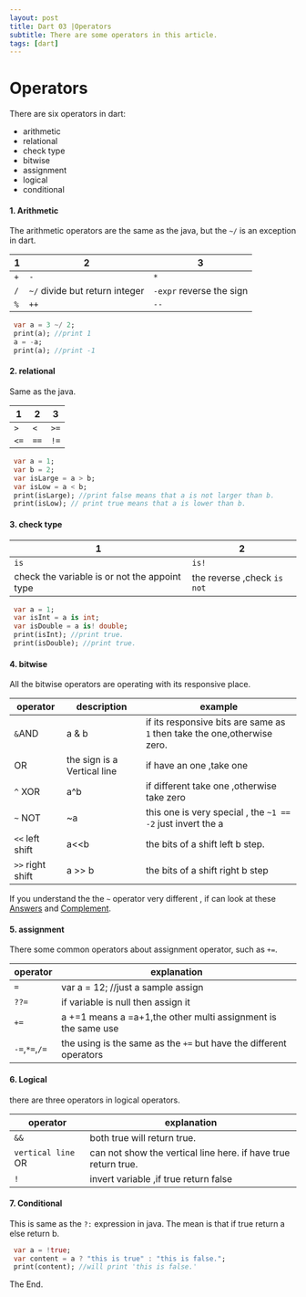 ```yaml
---
layout: post
title: Dart 03 |Operators
subtitle: There are some operators in this article.
tags: [dart]
---
```

# Operators
There are six operators in dart:  
- arithmetic
- relational
- check type
- bitwise
- assignment
- logical
- conditional

#### 1. Arithmetic
The arithmetic operators are the same as the java, but the `~/` is an exception in dart.

| 1 | 2 | 3 |
|------|------|------|
| `+` | `-` |  `*` |
|  `/` | `~/` divide but return integer | `-expr` reverse the sign |
| `%` | `++`  | `--` |   


```dart
 var a = 3 ~/ 2;
 print(a); //print 1
 a = -a;
 print(a); //print -1
```


#### 2. relational   
Same as the java.

| 1 | 2 | 3 |  
|------|------|------|
| `>` | `<`| `>=`|
|`<=` | `==`| `!=` |


```dart
 var a = 1;
 var b = 2;
 var isLarge = a > b;
 var isLow = a < b;
 print(isLarge); //print false means that a is not larger than b.
 print(isLow); // print true means that a is lower than b.
```

#### 3. check type

|1|2|
|--|--|
|`is`|`is!`|
|check the variable is or not the appoint type| the reverse ,check `is not`|


```dart
 var a = 1;
 var isInt = a is int;
 var isDouble = a is! double;
 print(isInt); //print true.
 print(isDouble); //print true.
```


#### 4. bitwise
All the bitwise operators are operating with its responsive place.

| operator | description | example |
|----|----|----|
|`&`AND | a & b | if its responsive bits are same as `1` then take the one,otherwise zero.|
| OR | the sign is a Vertical line| if have an one ,take one |
| `^` XOR | a^b |if different take one ,otherwise take zero|
| `~` NOT| ~a |this one is very special , the `~1 == -2` just invert the a|
| `<<` left shift | a<<b| the bits of a shift left b step.|
| `>>` right shift | a >> b | the bits of a shift right b step|

If you understand the the `~` operator very different , if can look at these [Answers](https://stackoverflow.com/questions/791328/how-does-the-bitwise-complement-operator-tilde-work) and [Complement](https://www.programiz.com/java-programming/bitwise-operators#complement).

#### 5. assignment
There some common operators about assignment operator, such as `+=`.

| operator | explanation |
|---|---|
| `=`| var a = 12; //just a sample assign|
| `??=`|if variable is null then assign it|
| `+=` | a +=1 means a =a+1,the other multi assignment is the same use |
| `-=`,`*=`,`/=`| the using is the same as the `+=` but have the different operators|


#### 6. Logical
there are three operators in logical operators.

|operator| explanation|
|---|---|
|`&&`| both true will return true.|
|`vertical line` OR|can not show the vertical line here. if have true return true.|
|`!` | invert variable ,if true return false |


#### 7. Conditional

This is same as the `?:` expression in java. The mean is that if true return a else return b.

```dart
 var a = !true;
 var content = a ? "this is true" : "this is false.";
 print(content); //will print 'this is false.'
```

The End.
